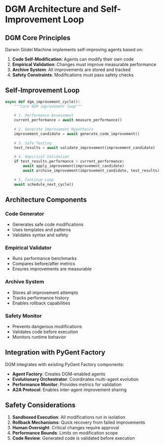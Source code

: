 # DGM Architecture and Self-Improvement Loop

## DGM Core Principles

Darwin Gödel Machine implements self-improving agents based on:

1. **Code Self-Modification**: Agents can modify their own code
2. **Empirical Validation**: Changes must improve measurable performance
3. **Archive System**: All improvements are stored and tracked
4. **Safety Constraints**: Modifications must pass safety checks

## Self-Improvement Loop

```python
async def dgm_improvement_cycle():
    """Core DGM improvement loop"""
    
    # 1. Performance Assessment
    current_performance = await measure_performance()
    
    # 2. Generate Improvement Hypothesis
    improvement_candidate = await generate_code_improvement()
    
    # 3. Safe Testing
    test_results = await validate_improvement(improvement_candidate)
    
    # 4. Empirical Validation
    if test_results.performance > current_performance:
        await apply_improvement(improvement_candidate)
        await archive_improvement(improvement_candidate, test_results)
    
    # 5. Continue Loop
    await schedule_next_cycle()
```

## Architecture Components

### Code Generator
- Generates safe code modifications
- Uses templates and patterns
- Validates syntax and safety

### Empirical Validator
- Runs performance benchmarks
- Compares before/after metrics
- Ensures improvements are measurable

### Archive System
- Stores all improvement attempts
- Tracks performance history
- Enables rollback capabilities

### Safety Monitor
- Prevents dangerous modifications
- Validates code before execution
- Monitors runtime behavior

## Integration with PyGent Factory

DGM integrates with existing PyGent Factory components:

- **Agent Factory**: Creates DGM-enabled agents
- **Evolutionary Orchestrator**: Coordinates multi-agent evolution
- **Performance Monitor**: Provides metrics for validation
- **A2A Protocol**: Enables inter-agent improvement sharing

## Safety Considerations

1. **Sandboxed Execution**: All modifications run in isolation
2. **Rollback Mechanisms**: Quick recovery from failed improvements
3. **Human Oversight**: Critical changes require approval
4. **Performance Bounds**: Limits on modification scope
5. **Code Review**: Generated code is validated before execution
